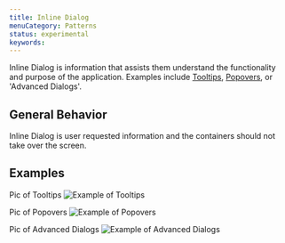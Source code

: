 ```yaml
---
title: Inline Dialog
menuCategory: Patterns
status: experimental
keywords:
---
```


Inline Dialog is information that assists them understand the functionality and purpose of the application. Examples include [Tooltips](#/component/tooltip), [Popovers](#/component/popover), or 'Advanced Dialogs'.

## General Behavior
Inline Dialog is user requested information and the containers should not take over the screen.

## Examples
Pic of Tooltips
![Example of Tooltips](/images/patterns/tooltip1.png)


Pic of Popovers
![Example of Popovers](/images/patterns/popover1.png)


Pic of Advanced Dialogs
![Example of Advanced Dialogs](/images/patterns/advanced_b.png)

